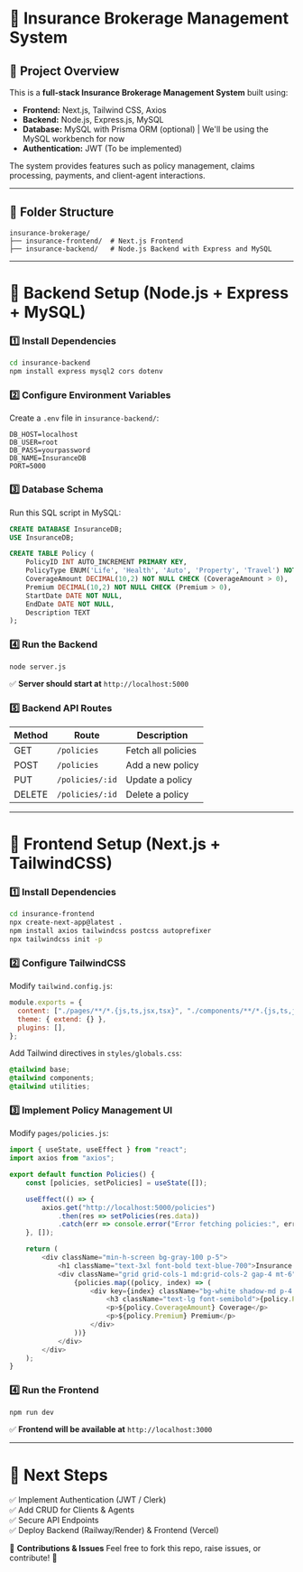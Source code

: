 # 🚀 Insurance Brokerage Management System

## 📌 Project Overview
This is a **full-stack Insurance Brokerage Management System** built using:

- **Frontend:** Next.js, Tailwind CSS, Axios
- **Backend:** Node.js, Express.js, MySQL
- **Database:** MySQL with Prisma ORM (optional) | We'll be using the MySQL workbench for now
- **Authentication:** JWT (To be implemented)

The system provides features such as policy management, claims processing, payments, and client-agent interactions.

---

## 📂 Folder Structure
```
insurance-brokerage/
├── insurance-frontend/  # Next.js Frontend
├── insurance-backend/   # Node.js Backend with Express and MySQL
```

---

# 🔧 Backend Setup (Node.js + Express + MySQL)
### **1️⃣ Install Dependencies**
```sh
cd insurance-backend
npm install express mysql2 cors dotenv
```

### **2️⃣ Configure Environment Variables**
Create a `.env` file in `insurance-backend/`:
```env
DB_HOST=localhost
DB_USER=root
DB_PASS=yourpassword
DB_NAME=InsuranceDB
PORT=5000
```

### **3️⃣ Database Schema**
Run this SQL script in MySQL:
```sql
CREATE DATABASE InsuranceDB;
USE InsuranceDB;

CREATE TABLE Policy (
    PolicyID INT AUTO_INCREMENT PRIMARY KEY,
    PolicyType ENUM('Life', 'Health', 'Auto', 'Property', 'Travel') NOT NULL,
    CoverageAmount DECIMAL(10,2) NOT NULL CHECK (CoverageAmount > 0),
    Premium DECIMAL(10,2) NOT NULL CHECK (Premium > 0),
    StartDate DATE NOT NULL,
    EndDate DATE NOT NULL,
    Description TEXT
);
```

### **4️⃣ Run the Backend**
```sh
node server.js
```

✅ **Server should start at** `http://localhost:5000`

### **5️⃣ Backend API Routes**
| Method | Route | Description |
|--------|----------------|------------------|
| GET    | `/policies`    | Fetch all policies |
| POST   | `/policies`    | Add a new policy |
| PUT    | `/policies/:id` | Update a policy |
| DELETE | `/policies/:id` | Delete a policy |

---

# 🎨 Frontend Setup (Next.js + TailwindCSS)
### **1️⃣ Install Dependencies**
```sh
cd insurance-frontend
npx create-next-app@latest .
npm install axios tailwindcss postcss autoprefixer
npx tailwindcss init -p
```

### **2️⃣ Configure TailwindCSS**
Modify `tailwind.config.js`:
```js
module.exports = {
  content: ["./pages/**/*.{js,ts,jsx,tsx}", "./components/**/*.{js,ts,jsx,tsx}"],
  theme: { extend: {} },
  plugins: [],
};
```
Add Tailwind directives in `styles/globals.css`:
```css
@tailwind base;
@tailwind components;
@tailwind utilities;
```

### **3️⃣ Implement Policy Management UI**
Modify `pages/policies.js`:
```js
import { useState, useEffect } from "react";
import axios from "axios";

export default function Policies() {
    const [policies, setPolicies] = useState([]);

    useEffect(() => {
        axios.get("http://localhost:5000/policies")
            .then(res => setPolicies(res.data))
            .catch(err => console.error("Error fetching policies:", err));
    }, []);

    return (
        <div className="min-h-screen bg-gray-100 p-5">
            <h1 className="text-3xl font-bold text-blue-700">Insurance Policies</h1>
            <div className="grid grid-cols-1 md:grid-cols-2 gap-4 mt-6">
                {policies.map((policy, index) => (
                    <div key={index} className="bg-white shadow-md p-4 rounded-lg">
                        <h3 className="text-lg font-semibold">{policy.PolicyType}</h3>
                        <p>${policy.CoverageAmount} Coverage</p>
                        <p>${policy.Premium} Premium</p>
                    </div>
                ))}
            </div>
        </div>
    );
}
```

### **4️⃣ Run the Frontend**
```sh
npm run dev
```
✅ **Frontend will be available at** `http://localhost:3000`

---

# 🚀 Next Steps
✅ Implement Authentication (JWT / Clerk)  
✅ Add CRUD for Clients & Agents  
✅ Secure API Endpoints  
✅ Deploy Backend (Railway/Render) & Frontend (Vercel)  

📌 **Contributions & Issues**
Feel free to fork this repo, raise issues, or contribute! 🎉



